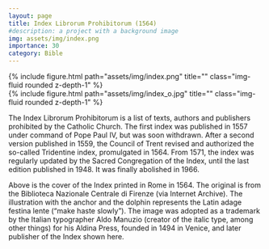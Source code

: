 ```yaml
---
layout: page
title: Index Librorum Prohibitorum (1564)
#description: a project with a background image
img: assets/img/index.png
importance: 30
category: Bible
---
```


<div class="row wider">
    <div class="col-sm mt-3 mt-md-0">
        {% include figure.html path="assets/img/index.png" title="" class="img-fluid rounded z-depth-1" %}
    </div>
    <div class="col-sm mt-3 mt-md-0">
        {% include figure.html path="assets/img/index_o.jpg" title="" class="img-fluid rounded z-depth-1" %}
    </div>
</div>
<div class="caption">
    
</div>

The Index Librorum Prohibitorum is a list of texts, authors and publishers prohibited by the Catholic Church. The first index was published in 1557 under command of Pope Paul IV, but was soon withdrawn. After a second version published in 1559, the Council of Trent revised and authorized the so-called Tridentine index, promulgated in 1564.  From 1571, the index was regularly updated by the Sacred Congregation of the Index, until the last edition published in 1948. It was finally abolished in 1966.

Above is the cover of the Index printed in Rome in 1564. The original is from the Biblioteca Nazionale Centrale di Firenze (via Internet Archive). The illustration with the anchor and the dolphin represents the Latin adage festina lente (“make haste slowly”). The image was adopted as a trademark by the Italian typographer Aldo Manuzio (creator of the italic type, among other things) for his Aldina Press, founded in 1494 in Venice, and later publisher of the Index shown here.